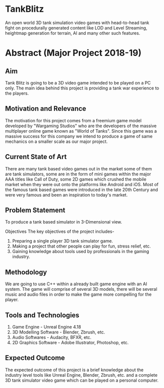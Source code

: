 # TankBlitz
An open world 3D tank simulation video games with head-to-head tank fight on procedurally generated content like LOD and Level Streaming, heightmap generation for terrain, AI and many other such features.

# Abstract (Major Project 2018-19)
## Aim
Tank Blitz is going to be a 3D video game intended to be played on a PC only. The main idea behind this project is providing a tank war experience to the players.

## Motivation and Relevance
The motivation for this project comes from a freemium game model developed by "Wargaming Studios" who are the developers of the massive multiplayer online game known as "World of Tanks". Since this game was a massive success for this company we intend to produce a game of same mechanics on a smaller scale as our major project.

## Current State of Art
There are many tank based video games out in the market some of them are tank simulators, some are in the form of mini games within the major AAA titles like Call of Duty, some 2D games which crushed the mobile market when they were out onto the platforms like Android and iOS. Most of the famous tank based games were introduced in the late 20th Century and were very famous and been an inspiration to today's market.

## Problem Statement
To produce a tank based simulator in 3-Dimensional view.

Objectives
The key objectives of the project includes-
1) Preparing a single player 3D tank simulator game.
2) Making a project that other people can play for fun, stress relief, etc.
3) Gaining knowledge about tools used by professionals in the gaming industry.

## Methodology
We are going to use C++ within a already built game engine with an AI system. The game will comprise of several 3D models, there will be several music and audio files in order to make the game more compelling for the player. 

## Tools and Technologies
1) Game Engine - Unreal Engine 4.18
2) 3D Modelling Software - Blender, Zbrush, etc.
3) Audio Softwares - Audacity, BFXR, etc.
4) 2D Graphics Software - Adobe Illustrator, Photoshop, etc.

## Expected Outcome
The expected outcome of this project is a brief knowledge about the industry level tools like Unreal Engine, Blender, Zbrush, etc. and a complete 3D tank simulator video game which can be played on a personal computer.
